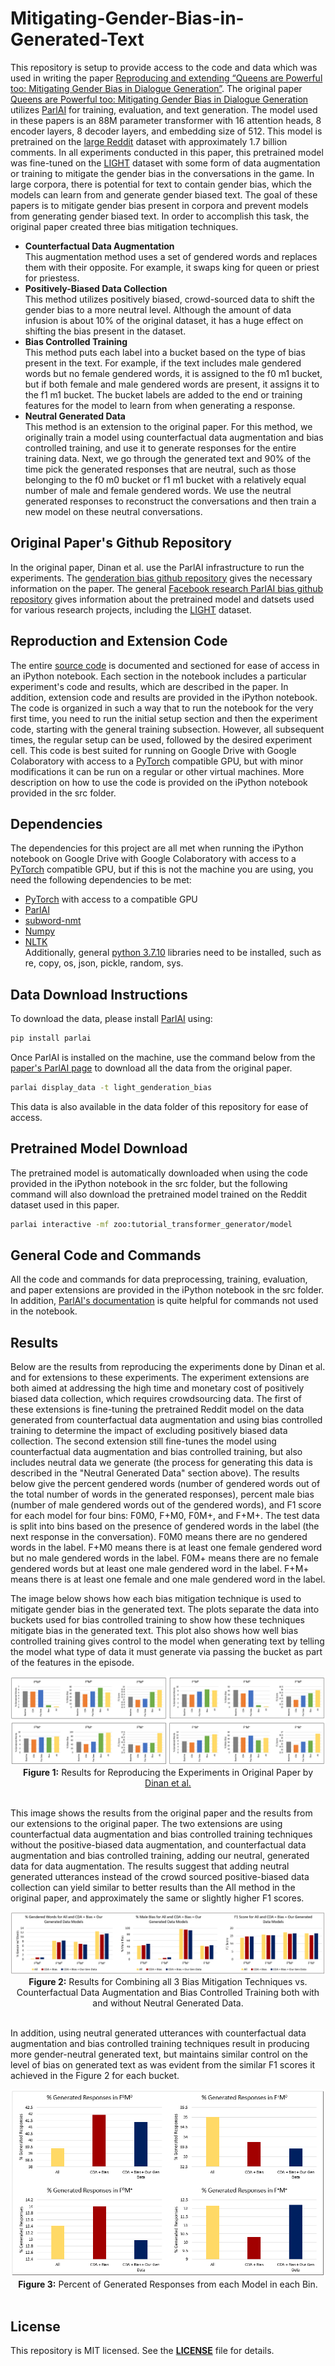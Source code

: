 # Mitigating-Gender-Bias-in-Generated-Text

This repository is setup to provide access to the code and data which was used in writing the paper [Reproducing and extending “Queens are Powerful too: Mitigating Gender Bias in Dialogue Generation”](http://parl.ai). The original paper [Queens are Powerful too: Mitigating Gender Bias in Dialogue Generation](https://arxiv.org/abs/1911.03842) utilizes [ParlAI](https://parl.ai/) for training, evaluation, and text generation. The model used in these papers is an 88M parameter transformer with 16 attention heads, 8 encoder layers, 8 decoder layers, and embedding size of 512. This model is pretrained on the [large Reddit](https://pushshift.io/) dataset with approximately 1.7 billion comments. In all experiments conducted in this paper, this pretrained model was fine-tuned on the [LIGHT](https://parl.ai/projects/light/#:~:text=The%20original%20LIGHT%20dataset%20features,interactions%20(talking%20and%20acting).) dataset with some form of data augmentation or training to mitigate the gender bias in the conversations in the game. In large corpora, there is potential for text to contain gender bias, which the models can learn from and generate gender biased text. The goal of these papers is to mitigate gender bias present in corpora and prevent models from generating gender biased text. In order to accomplish this task, the original paper created three bias mitigation techniques.
-	**Counterfactual Data Augmentation**\
This augmentation method uses a set of gendered words and replaces them with their opposite. For example, it swaps king for queen or priest for priestess.
-	**Positively-Biased Data Collection**\
This method utilizes positively biased, crowd-sourced data to shift the gender bias to a more neutral level. Although the amount of data infusion is about 10% of the original dataset, it has a huge effect on shifting the bias present in the dataset.
-	**Bias Controlled Training**\
This method puts each label into a bucket based on the type of bias present in the text. For example, if the text includes male gendered words but no female gendered words, it is assigned to the f0 m1 bucket, but if both female and male gendered words are present, it assigns it to the f1 m1 bucket. The bucket labels are added to the end or training features for the model to learn from when generating a response.
-	**Neutral Generated Data**\
This method is an extension to the original paper. For this method, we originally train a model using counterfactual data augmentation and bias controlled training, and use it to generate responses for the entire training data. Next, we go through the generated text and 90% of the time pick the generated responses that are neutral, such as those belonging to the f0 m0 bucket or f1 m1 bucket with a relatively equal number of male and female gendered words. We use the neutral generated responses to reconstruct the conversations and then train a new model on these neutral conversations.


## Original Paper's Github Repository 

In the original paper, Dinan et al. use the ParlAI infrastructure to run the experiments. The [genderation bias github repository](https://github.com/facebookresearch/ParlAI/tree/master/projects/genderation_bias) gives the necessary information on the paper. The general [Facebook research ParlAI bias github repository](https://github.com/facebookresearch/ParlAI) gives information about the pretrained model and datsets used for various research projects, including the [LIGHT](https://parl.ai/projects/light/#:~:text=The%20original%20LIGHT%20dataset%20features,interactions%20(talking%20and%20acting).) dataset.

## Reproduction and Extension Code

The entire [source code](https://github.com/Pnaghavi/Mitigating-Gender-Bias-in-Generated-Text/blob/main/src/gender_bias_project.ipynb) is documented and sectioned for ease of access in an iPython notebook. Each section in the notebook includes a particular experiment's code and results, which are described in the paper. In addition, extension code and results are provided in the iPython notebook. The code is organized in such a way that to run the notebook for the very first time, you need to run the initial setup section and then the experiment code, starting with the general training subsection. However, all subsequent times, the regular setup can be used, followed by the desired experiment cell. This code is best suited for running on Google Drive with Google Colaboratory with access to a [PyTorch](https://pytorch.org/) compatible GPU, but with minor modifications it can be run on a regular or other virtual machines. More description on how to use the code is provided on the iPython notebook provided in the src folder.

## Dependencies
The dependencies for this project are all met when running the iPython notebook on Google Drive with Google Colaboratory with access to a [PyTorch](https://pytorch.org/) compatible GPU, but if this is not the machine you are using, you need the following dependencies to be met:
-   [PyTorch](https://pytorch.org/) with access to a compatible GPU
-   [ParlAI](https://parl.ai/)
-   [subword-nmt](https://github.com/rsennrich/subword-nmt)
-   [Numpy](https://numpy.org/)
-   [NLTK](https://www.nltk.org/)\
Additionally, general [python 3.7.10](https://www.python.org/downloads/release/python-3710/) libraries need to be installed, such as re, copy, os, json, pickle, random, sys.

## Data Download Instructions
To download the data, please install [ParlAI](https://parl.ai/) using:
```bash
pip install parlai
```
Once ParlAI is installed on the machine, use the command below from the [paper's ParlAI page](https://parl.ai/projects/genderation_bias/) to download all the data from the original paper.
```bash
parlai display_data -t light_genderation_bias
```
This data is also available in the data folder of this repository for ease of access.

## Pretrained Model Download
The pretrained model is automatically downloaded when using the code provided in the iPython notebook in the src folder, but the following command will also download the pretrained model trained on the Reddit dataset used in this paper.
```bash
parlai interactive -mf zoo:tutorial_transformer_generator/model 
```
## General Code and Commands
All the code and commands for data preprocessing, training, evaluation, and paper extensions are provided in the iPython notebook in the src folder. In addition, [ParlAI's documentation](https://parl.ai/docs/index.html) is quite helpful for commands not used in the notebook.  

## Results
Below are the results from reproducing the experiments done by Dinan et al. and for extensions to these experiments. The experiment extensions are both aimed at addressing the high time and monetary cost of positively biased data collection, which requires crowdsourcing data. The first of these extensions is fine-tuning the pretrained Reddit model on the data generated from counterfactual data augmentation and using bias controlled training to determine the impact of excluding positively biased data collection. The second extension still fine-tunes the model using counterfactual data augmentation and bias controlled training, but also includes neutral data we generate (the process for generating this data is described in the "Neutral Generated Data" section above). The results below give the percent gendered words (number of gendered words out of the total number of words in the generated responses), percent male bias (number of male gendered words out of the gendered words), and F1 score for each model for four bins: F0M0, F+M0, F0M+, and F+M+. The test data is split into bins based on the presence of gendered words in the label (the next response in the conversation). F0M0 means there are no gendered words in the label. F+M0 means there is at least one female gendered word but no male gendered words in the label. F0M+ means there are no female gendered words but at least one male gendered word in the label. F+M+ means there is at least one female and one male gendered word in the label.

The image below shows how each bias mitigation technique is used to mitigate gender bias in the generated text. The plots separate the data into buckets used for bias controlled training to show how these techniques mitigate bias in the generated text. This plot also shows how well bias controlled training gives control to the model when generating text by telling the model what type of data it must generate via passing the bucket as part of the features in the episode.  

<p align="center">
  <img src="https://github.com/Pnaghavi/Mitigating-Gender-Bias-in-Generated-Text/blob/main/images/ReproducibilityChartResults.PNG"><br>
  <strong>Figure 1:</strong> Results for Reproducing the Experiments in Original Paper by <a href="https://arxiv.org/abs/1911.03842">Dinan et al.</a><br>
  <br> 
</p>

This image shows the results from the original paper and the results from our extensions to the original paper. The two extensions are using counterfactual data augmentation and bias controlled training techniques without the positive-biased data augmentation, and counterfactual data augmentation and bias controlled training, adding our neutral, generated data for data augmentation. The results suggest that adding neutral generated utterances instead of the crowd sourced positive-biased data collection can yield similar to better results than the All method in the original paper, and approximately the same or slightly higher F1 scores.  

<p align="center">
  <img src="https://github.com/Pnaghavi/Mitigating-Gender-Bias-in-Generated-Text/blob/main/images/CdaAndBiasAndNeutralDataResults.PNG"><br>
  <strong>Figure 2:</strong> Results for Combining all 3 Bias Mitigation Techniques vs. Counterfactual Data Augmentation and Bias Controlled Training both with and without Neutral Generated Data.</a><br>
  <br> 
</p>

In addition, using neutral generated utterances with counterfactual data augmentation and bias controlled training techniques result in producing more gender-neutral generated text, but maintains similar control on the level of bias on generated text as was evident from the similar F1 scores it achieved in the Figure 2 for each bucket.

<p align="center">
  <img src="https://github.com/Pnaghavi/Mitigating-Gender-Bias-in-Generated-Text/blob/main/images/GeneratedResponsesPerBinChart.PNG"><br>
  <strong>Figure 3:</strong> Percent of Generated Responses from each Model in each Bin.</a><br>
  <br>
</p>

## License
This repository is MIT licensed. See the **[LICENSE](https://github.com/Pnaghavi/Mitigating-Gender-Bias-in-Generated-Text/blob/main/LICENSE)** file for details.
